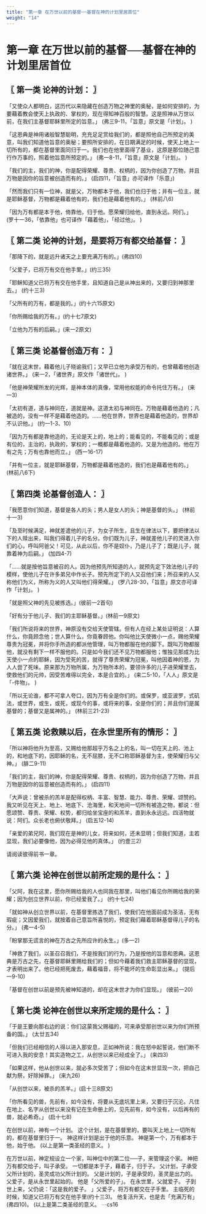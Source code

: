 ```yaml
---
title: "第一章 在万世以前的基督──基督在神的计划里居首位"
weight: "14"
---
```


# 第一章 在万世以前的基督──基督在神的计划里居首位


## 〖 第一类 论神的计划： 〗

「又使众人都明白，这历代以来隐藏在创造万物之神里的奥秘，是如何安排的，为要藉着教会使天上执政的、掌权的，现在得知神百般的智慧。这是照神从万世以前，在我们主基督耶稣里所定的旨意。」
(弗三9-11，「旨意」原文是「计划」。
)

「这恩典是神用诸般智慧聪明，充充足足赏给我们的，都是照他自己所预定的美意，叫我们知道他旨意的奥秘；要照所安排的，在日期满足的时候，使天上地上一切所有的，都在基督里面同归于一。我们也在他里面得了基业，这原是那位随己意行作万事的，照着他旨意所预定的。」
(弗一8-11，「旨意」原文是「计划」。
)

「我们的主，我们的神，你是配得荣耀、尊贵、权柄的，因为你创造了万物，并且万物是因你的旨意被创造而有的。」
(启四11，「旨意」亦可译作「乐意」)

「然而我们只有一位神，就是父，万物都本于他，我们也归于他；并有一位主，就是耶稣基督，万物都是藉着他有的，我们也是藉着他有的。」
(林前八6)

「因为万有都是本于他，倚靠他，归于他。愿荣耀归给他，直到永远。阿们。」
(罗十一36，「依靠他」也可译作「藉着他」，「经过他」。
)

## 〖 第二类 论神的计划，是要将万有都交给基督： 〗

「那降下的，就是远升诸天之上要充满万有的。」(弗四10)

「父爱子，已将万有交在他手里。」(约三35)

「耶稣知道父已将万有交在他手里，且知道自己是从神出来的，又要归到神那里去。」
(约十三3)

「父所有的万有，都是我的。」(约十六15原文)

「你所赐给我的万有。」(约十七7原文)

「立他为万有的后嗣。」(来一2原文)

## 〖 第三类 论基督创造万有： 〗

「就在这末世，藉着他儿子晓谕我们；又早已立他为承受万有的，也曾藉着他创造诸世界。」
(来一2，「诸世界」原文作「诸世代」。
)

「他是神荣耀所发的光辉，是神本体的真像，常用他权能的命令托住万有。」
(来一3)

「太初有道，道与神同在，道就是神。这道太初与神同在。万物是藉着他造的；凡被造的，没有一样不是藉着他造的。……他在世界，世界也是藉着他造的，世界却不认识他。」
(约一1-3、10)

「因为万有都是靠他造的，无论是天上的，地上的；能看见的，不能看见的；或是有位的，主治的，执政的，掌权的；一概都是藉着他造的，又是为他造的。他在万有之先；万有也靠他而立。」
(西一16-17)

「并有一位主，就是耶稣基督，万物都是藉着他造的，我们也是藉着他有的。」
(林前八6下)

## 〖 第四类 论基督创造人： 〗

「我愿意你们知道，基督是各人的头；男人是女人的头；神是基督的头。」
(林前十一3)

「及至时候满足，神就差遣他的儿子，为女子所生，且生在律法以下，要把律法以下的人赎出来，叫我们得着儿子的名分。你们既为儿子，神就差他儿子的灵进入你们的心，呼叫阿爸父！可见，从此以后，你不是奴仆，乃是儿子了；既是儿子，就靠着神为后嗣。」
(加四4-7)

「……就是按他旨意被召的人。因为他预先所知道的人，就预先定下效法他儿子的模样，使他儿子在许多弟兄中作长子。预先所定下的人又召他们来；所召来的人又称他们为义，所称为义的人又叫他们得荣耀。」
(罗八28-30，「旨意」原文亦可译作「计划」。
)

「就是照父神的先见被拣选。」(彼前一2首句)

「好有分于他儿子、我们的主耶稣基督。」(林前一9原文)

「我们所说将来的世界，神原没有交给天使管辖。但有人在经上某处证明说：人算什么，你竟顾念他；世人算什么，你竟眷顾他。你叫他比天使微小一点，赐他荣耀尊贵为冠冕，并将你手所造的都派他管理，叫万物都服在他的脚下。既叫万物都服他，就没有剩下一样不服他的。只是如今我们还不见万物都服他；惟独见那成为比天使小一点的耶稣，因为受死的苦，就得了尊贵荣耀为冠冕，叫他因着神的恩，为人人尝了死味。原来那为万物所属，为万物所本的，要领许多的儿子进荣耀里去，使救他们的元帅，因受苦难得以完全，本是合宜的。」
(来二5-10，「人人」原文是「-件物」。
)

「所以无论谁，都不可拿人夸口，因为万有全是你们的。或保罗，或亚波罗，式矶法，或世界，或生，或死，或现今的事，或将来的事，全是你们的；并且你们是属基督的；基督又是属神的。」
(林前三21-23)

## 〖 第五类 论救赎以后，在永世里所有的情形： 〗

「所以神将他升为至高，又赐给他那超乎万名之上的名，叫一切在天上的、池上的，和地底下的，因耶稣的名，无不屈膝，无不口称耶稣基督为主，使荣耀归与父神。」
(腓二9-11)

「我们的主，我们的神，你是配得荣耀、尊贵、权柄的，因为你创造了万物，并且万物是因你的旨意被创造而有的。」
(启四11)

「大声说：曾被杀的羔羊是配得权柄、丰富、智慧、能力、尊贵、荣耀、颂赞的。我又听见在天上、地上、地底下、沧海里，和天地间一切所有被造之物，都说：但愿颂赞、尊贵、荣耀、权势，都归给坐宝座的和羔羊，直到永永远远。四活物就说：阿们。众长老也俯伏敬拜。」
(启五12-14)

「亲爱的弟兄阿，我们现在是神的儿女，将来如何，还未显明；但我们知道，主若显现，我们必要像他，因为必得见他的真体。」
(约壹三2)

请阅读彼得前书一章。

## 〖 第六类 论神在创世以前所定规的是什么： 〗

「父阿，我在这里，愿你所赐给我的人也同我在那里，叫他们看见你所赐给我的荣耀；因为创立世界以前，你已经爱我了。」
(约十七24)

「就如神从创立世界以前，在基督里拣选了我们，使我们在他面前成为圣洁，无有瑕疵；又因爱我们，就按着自己意旨所喜悦的，预定我们藉着耶稣基督得儿子的名分。」
(弗一4-5)

「盼掌那无谎言的神在万古之先所应许的永生。」(多一2)

「神救了我们，以圣召召我们，不是按我们的行为，乃是按他的旨意和恩典。这恩典是万古之先，在基督耶稣里赐给我们的；但如今藉着我们救主耶稣基督的显现，才表明出来了。他已经把死废去，藉着福音，将不能坏的生命彰显出来。」
(提后一9-10)

「基督在创世以前是预先被神知道的，却在这末世才为你们显现。」
(彼前一20)

## 〖 第七类 论神在创世以来所定规的是什么： 〗

「于是王要向那右边的说：你们这蒙我父赐福的，可来承受那创世以来为你们所预备的国。」
(太廿五34)

「但我们已经相信的人得以进入那安息，正如神所说：我在怒中起誓说，他们断不可进入我的安息！其实造物之工，从创世以来已经成全了。」
(来四3)

「如果这样，他从创世以来，就必多次受苦了；但如今在这末世显现一次，把自己献为祭，好除掉罪。」
(来九26)

「从创世以来，被杀的羔羊。」(启十三8原文)

「你所看见的兽，先前有，如今没有，将要从无底坑里上来，又要归于沉沦。凡住在地上、名字从创世以来没有记在生命册上的，见先前有，如今没有，以后再有的兽，就必希奇。」
(启十七8)

在创世以前，神有一个计划。
这个计划，是在基督里的，要叫天上地上一切所有的，都在基督里归于一。
神这样计划是出于他的乐意。
神是第一个，万有都本于他，始于他。
(以上是第一类圣经的意义。
)

在万世以前，神定规设立一个家，叫神位中的第二位──子，来管理这个家。
神把万有都交给子，叫子承受。
一切都是本于子，藉着子，归于子。
父计划，子承受父所计划的，圣灵成功父所计划的。
父是计划的，子是承受的，圣灵是出力的。
父爱子，是从永世里起始的。
他是「父所爱的子」。
在永世里，父就爱子。
子到世上来，父仍说：「这是我的爱子。
」父爱子，将万有都交在子手里。
主临死的时候，知道父已将万有交在他手里(约十三3)。
他复活升天，也是去「充满万有」(弗四10)。
(以上是第二类圣经的意义。
┄cs16
